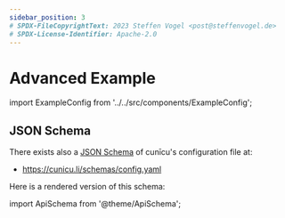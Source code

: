 ```yaml
---
sidebar_position: 3
# SPDX-FileCopyrightText: 2023 Steffen Vogel <post@steffenvogel.de>
# SPDX-License-Identifier: Apache-2.0
---
```


# Advanced Example

import ExampleConfig from '../../src/components/ExampleConfig';

<ExampleConfig />

## JSON Schema

There exists also a [JSON Schema](https://json-schema.org/) of cunīcu's configuration file at:

- https://cunicu.li/schemas/config.yaml

Here is a rendered version of this schema:

import ApiSchema from '@theme/ApiSchema';

<ApiSchema pointer="#/components/schemas/Config" />
